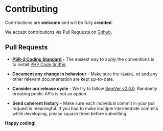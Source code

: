 # Contributing

Contributions are **welcome** and will be fully **credited**.

We accept contributions via Pull Requests on [Github](https://github.com/jiwom/jingo).


## Pull Requests

- **[PSR-2 Coding Standard](https://github.com/php-fig/fig-standards/blob/master/accepted/PSR-2-coding-style-guide.md)** - The easiest way to apply the conventions is to install [PHP Code Sniffer](http://pear.php.net/package/PHP_CodeSniffer).

- **Document any change in behaviour** - Make sure the `README.md` and any other relevant documentation are kept up-to-date.

- **Consider our release cycle** - We try to follow [SemVer v2.0.0](http://semver.org/). Randomly breaking public APIs is not an option.

- **Send coherent history** - Make sure each individual commit in your pull request is meaningful. If you had to make multiple intermediate commits while developing, please squash them before submitting.


**Happy coding**!
